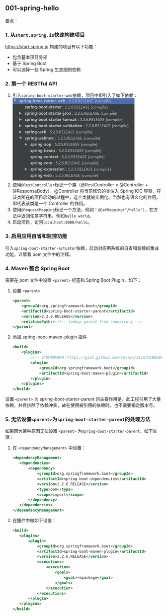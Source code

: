 ## 001-spring-hello

要点：



### 1. 从`start.spring.io`快速构建项目

https://start.spring.io
构建的项目有以下功能：
- 包含基本项目骨架
- 基于 Spring Boot
- 可以选择一些 Spring 生态圈的依赖



### 2. 第一个 RESTful API

1. 引入`spring-boot-starter-web`依赖，项目中即引入了如下依赖：
    <br>
    ![web依赖](images/001-spring-boot-starter-web.png)
2. 使用`@RestController`标记一个类（@RestController = @Controller + @ResponseBody），@Controller
将当前修饰的类注入 Spring IOC 容器，在该类所在的项目启动的过程中，这个类就被实例化。当然也有语义化的作用，
即代表该类是一个 Controller 的作用。
3. 使用`@RequestMapping`标记一个方法，例如：`@GetMapping("/hello")`，在方法中返回任意字符串，例如`hello world`。
4. 启动项目，访问`localhost:8080/hello`。



### 3. 启用应用自省和监控功能

引入`spring-boot-starter-actuator`依赖，启动对应用系统的自省和监控的集成功能，详情看 pom 文件中的注释。



### 4. Maven 整合 Spring Boot

需要在 pom 文件中设置 `<parent>` 标签和 Spring Boot Plugin，如下：
1. 设置 `<parent>`
     ```xml
     <parent>
         <groupId>org.springframework.boot</groupId>
         <artifactId>spring-boot-starter-parent</artifactId>
         <version>2.2.6.RELEASE</version>
         <relativePath/> <!-- lookup parent from repository -->
     </parent>
     ```
2. 添加 spring-boot-maven-plugin 插件
     ```xml
     <build>
         <plugins>
             <!-- 此插件的说明：https://gist.github.com/roveyx/211d7b108b06116f33dab4ee4d6f22a3 -->
             <plugin>
                 <groupId>org.springframework.boot</groupId>
                 <artifactId>spring-boot-maven-plugin</artifactId>
             </plugin>
         </plugins>
     </build>
     ```

设置 `<parent>` 为 spring-boot-starter-parent 的主要作用是，此工程引用了大量依赖，并且排除了依赖冲突，故在使用被引用的依赖时，也不需要指定版本号。



### 5. 无法设置`<parent>`为`spring-boot-starter-parent`的处理方法

如果因为某种原因无法设置 `<parent>` 为`spring-boot-starter-parent`，如下处理：
1. 在 `<dependencyManagement>` 中设置：
     ```xml
     <dependencyManagement>
     	<dependencies>
     		<dependency>
     			<groupId>org.springframework.boot</groupId>
     			<artifactId>spring-boot-dependencies</artifactId>
     			<version>2.2.6.RELEASE</version>
     			<type>pom</type>
     			<scope>import</scope>
     		</dependency>
     	</dependencies>
     </dependencyManagement>
     ```
2. 在插件中做如下设置：
     ```xml
     <build>
     	<plugins>
     		<plugin>
     			<groupId>org.springframework.boot</groupId>
     			<artifactId>spring-boot-maven-plugin</artifactId>
     			<version>2.2.6.RELEASE</version>
     			<executions>
     				<execution>
     					<goals>
     						<goal>repackage</goal>
     					</goals>
     				</execution>
     			</executions>
     		</plugin>
     	</plugins>
     </build>
     ```